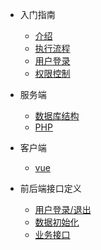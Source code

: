 - 入门指南
  - [介绍](README.md)
  - [执行流程](process.md)
  - [用户登录](login.md)
  - [权限控制](auth.md)

- 服务端
  - [数据库结构](db.md)
  - [PHP](php.md)

- 客户端
  - [vue](vue.md)
  
- 前后端接口定义
  - [用户登录/退出](user.md)
  - [数据初始化](init.md)
  - [业务接口](action.md)

